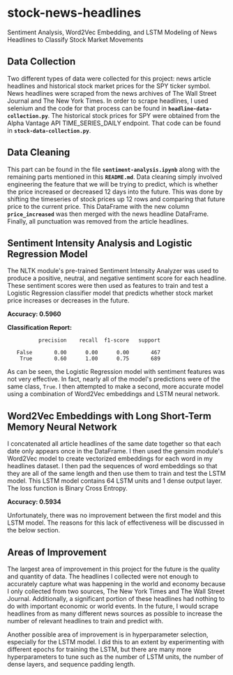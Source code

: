 # stock-news-headlines
Sentiment Analysis, Word2Vec Embedding, and LSTM Modeling of News Headlines to Classify Stock Market Movements

## Data Collection
Two different types of data were collected for this project: news article headlines and historical stock market prices for the SPY ticker symbol.
News headlines were scraped from the news archives of The Wall Street Journal and The New York Times. In order to scrape headlines, I used selenium and the code for that process can be found in **`headline-data-collection.py`**.
The historical stock prices for SPY were obtained from the Alpha Vantage API TIME_SERIES_DAILY endpoint. That code can be found in **`stock-data-collection.py`**.

## Data Cleaning
This part can be found in the file **`sentiment-analysis.ipynb`** along with the remaining parts mentioned in this **`README.md`**.
Data cleaning simply involved engineering the feature that we will be trying to predict, which is whether the price increased or decreased 12 days into the future. This was done by shifting the timeseries of stock prices up 12 rows and comparing that future price to the current price. This DataFrame with the new column **`price_increased`** was then merged with the news headline DataFrame. Finally, all punctuation was removed from the article headlines.

## Sentiment Intensity Analysis and Logistic Regression Model
The NLTK module's pre-trained Sentiment Intensity Analyzer was used to produce a positive, neutral, and negative sentiment score for each headline. These sentiment scores were then used as features to train and test a Logistic Regression classifier model that predicts whether stock market price increases or decreases in the future.

**Accuracy: 0.5960**

**Classification Report:**

              precision    recall  f1-score   support

       False       0.00      0.00      0.00       467
        True       0.60      1.00      0.75       689

As can be seen, the Logistic Regression model with sentiment features was not very effective. In fact, nearly all of the model's predictions were of the same class, `True`. I then attempted to make a second, more accurate model using a combination of Word2Vec embeddings and LSTM neural network.

## Word2Vec Embeddings with Long Short-Term Memory Neural Network
I concatenated all article headlines of the same date together so that each date only appears once in the DataFrame. I then used the gensim module's Word2Vec model to create vectorized embeddings for each word in my headlines dataset. I then pad the sequences of word embeddings so that they are all of the same length and then use them to train and test the LSTM model. This LSTM model contains 64 LSTM units and 1 dense output layer. The loss function is Binary Cross Entropy.

**Accuracy: 0.5934**

Unfortunately, there was no improvement between the first model and this LSTM model. The reasons for this lack of effectiveness will be discussed in the below section.

## Areas of Improvement
The largest area of improvement in this project for the future is the quality and quantity of data. The headlines I collected were not enough to accurately capture what was happening in the world and economy because I only collected from two sources, The New York Times and The Wall Street Journal. Additionally, a significant portion of these headlines had nothing to do with important economic or world events. In the future, I would scrape headlines from as many different news sources as possible to increase the number of relevant headlines to train and predict with.

Another possible area of improvement is in hyperparameter selection, especially for the LSTM model. I did this to an extent by experimenting with different epochs for training the LSTM, but there are many more hyperparameters to tune such as the number of LSTM units, the number of dense layers, and sequence padding length.
